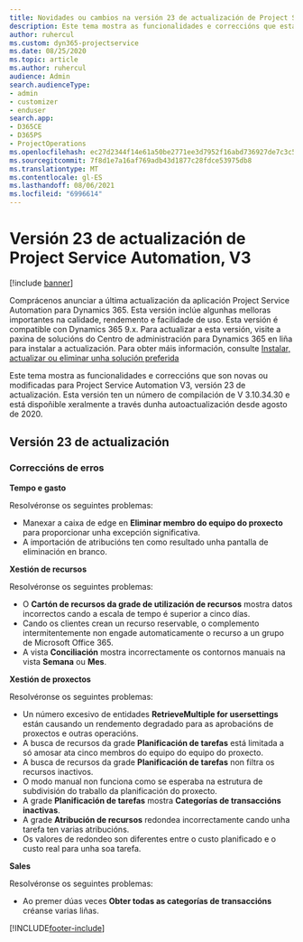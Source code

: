 ```yaml
---
title: Novidades ou cambios na versión 23 de actualización de Project Service Automation, V3
description: Este tema mostra as funcionalidades e correccións que están dispoñibles la versión 23 de actualización de Project Service Automation, V3.
author: ruhercul
ms.custom: dyn365-projectservice
ms.date: 08/25/2020
ms.topic: article
ms.author: ruhercul
audience: Admin
search.audienceType:
- admin
- customizer
- enduser
search.app:
- D365CE
- D365PS
- ProjectOperations
ms.openlocfilehash: ec27d2344f14e61a50be2771ee3d7952f16abd736927de7c3c5a019351a3e067
ms.sourcegitcommit: 7f8d1e7a16af769adb43d1877c28fdce53975db8
ms.translationtype: MT
ms.contentlocale: gl-ES
ms.lasthandoff: 08/06/2021
ms.locfileid: "6996614"
---
```

# <a name="project-service-automation-update-release-23-v3"></a>Versión 23 de actualización de Project Service Automation, V3

[!include [banner](../includes/psa-now-project-operations.md)]

Comprácenos anunciar a última actualización da aplicación Project Service Automation para Dynamics 365. Esta versión inclúe algunhas melloras importantes na calidade, rendemento e facilidade de uso. Esta versión é compatible con Dynamics 365 9.x. Para actualizar a esta versión, visite a paxina de solucións do Centro de administración para Dynamics 365 en liña para instalar a actualización. Para obter máis información, consulte [Instalar, actualizar ou eliminar unha solución preferida](/power-platform/admin/install-remove-preferred-solution)

Este tema mostra as funcionalidades e correccións que son novas ou modificadas para Project Service Automation V3, versión 23 de actualización. Esta versión ten un número de compilación de V 3.10.34.30 e está dispoñible xeralmente a través dunha autoactualización desde agosto de 2020.

## <a name="update-release-23"></a>Versión 23 de actualización

### <a name="bug-fixes"></a>Correccións de erros

**Tempo e gasto**

Resolvéronse os seguintes problemas:
- Manexar a caixa de edge en **Eliminar membro do equipo do proxecto** para proporcionar unha excepción significativa.
- A importación de atribucións ten como resultado unha pantalla de eliminación en branco.

**Xestión de recursos**

Resolvéronse os seguintes problemas:

- O **Cartón de recursos da grade de utilización de recursos** mostra datos incorrectos cando a escala de tempo é superior a cinco días.
- Cando os clientes crean un recurso reservable, o complemento intermitentemente non engade automaticamente o recurso a un grupo de Microsoft Office 365.
- A vista **Conciliación** mostra incorrectamente os contornos manuais na vista **Semana** ou **Mes**.

**Xestión de proxectos**

Resolvéronse os seguintes problemas:

- Un número excesivo de entidades **RetrieveMultiple for usersettings** están causando un rendemento degradado para as aprobacións de proxectos e outras operacións.
- A busca de recursos da grade **Planificación de tarefas** está limitada a só amosar ata cinco membros do equipo do equipo do proxecto. 
- A busca de recursos da grade **Planificación de tarefas** non filtra os recursos inactivos.
- O modo manual non funciona como se esperaba na estrutura de subdivisión do traballo da planificación do proxecto.
- A grade **Planificación de tarefas** mostra **Categorías de transaccións inactivas**.
- A grade **Atribución de recursos** redondea incorrectamente cando unha tarefa ten varias atribucións.
- Os valores de redondeo son diferentes entre o custo planificado e o custo real para unha soa tarefa.

**Sales**

Resolvéronse os seguintes problemas:

- Ao premer dúas veces **Obter todas as categorías de transaccións** créanse varias liñas.


[!INCLUDE[footer-include](../includes/footer-banner.md)]